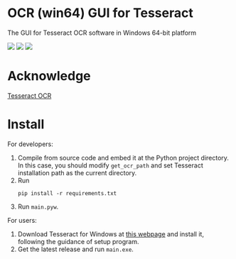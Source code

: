# OCR (win64) GUI for Tesseract
 The GUI for Tesseract OCR software in Windows 64-bit platform

![](https://img.shields.io/badge/OS-Windows%2064--bit-lightgrey)
![](https://img.shields.io/badge/dependencies-tesseract--ocr%2Ftesseract-green)
![](https://img.shields.io/badge/dependencies-Python%203.9-blue)

# Acknowledge

[Tesseract OCR](https://github.com/tesseract-ocr/tesseract)

# Install

For developers:

1. Compile from source code and embed it at the Python project directory. 
   In this case, you should modify `get_ocr_path` and set Tesseract installation
   path as the current directory.
2. Run 
   ```
   pip install -r requirements.txt
   ```
3. Run `main.pyw`.

For users:

1. Download Tesseract for Windows at [this webpage](https://digi.bib.uni-mannheim.de/tesseract/)
   and install it, following the guidance of setup program.
2. Get the latest release and run `main.exe`.
